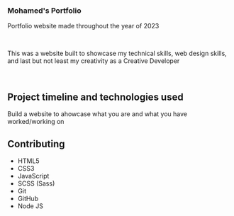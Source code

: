 ### Mohamed's Portfolio 
Portfolio website made throughout the year of 2023

<br>

This was a website built to showcase my technical skills, web design skills, and last but not least my creativity as a Creative Developer

<br>

## Project timeline and technologies used

Build a website to ahowcase what you are and what you have worked/working on


## Contributing


* HTML5
* CSS3
* JavaScript 
* SCSS (Sass)
* Git
* GitHub
* Node JS

